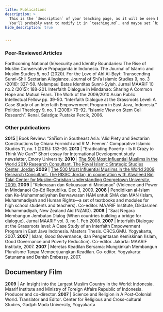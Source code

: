 ```yaml
---
title: Publications
description: >
  This is the `description` of your teaching page, as it will be seen by search engines.
  You'll probably want to modify it in `teaching.md`, and maybe set `hide_description` to `true` in the front matter.
hide_description: true


---
```

### Peer-Reviewed Articles

                                 

Forthcoming	National (In)security and Identity Boundaries: The Rise of Muslim Conservative Propaganda in Indonesia. The Journal of Islamic and Muslim Studies 5, no.1 (2020).
For the Love of Ahl Al-Bayt: Transcending Sunni-Shiʿi Sectarian Allegiance. Journal of Shi’a Islamic Studies 9, no. 3 (2016): 327–58.
Melampaui Batas Identitas Sunni-Syiah. Jurnal MAARIF 10 no.2 (2015): 188-201.
Interfaith Dialogue in Mindanao: Sharing A Common Hope and Mutual Fears. The Work of the 2009/2010 Asian Public Intellectual Fellow pp. 39-50.
“Interfaith Dialogue at the Grassroots Level: 	 A Case Study of an Interfaith Empowerment Program in East Java, Indonesia.”  Political  Theology 9, no. 1 (2008): 79–92.
“Islamic View on Stem Cell Research”. Renai. Salatiga: Pustaka Percik, 2006.
					

### Other publications

__2015__ | Book Review: “Shīʾīsm in Southeast Asia: ʿAlid Piety and Sectarian Constructions by Chiara Formichi and R M. Feener.” Comparative Islamic Studies 11, no. 1 (2015): 133–36.
__2013__ | “Eradicating Poverty - Is It Crazy to Think We Can?” Short essay for International Development study newsletter, Emory University.
__2010__ |	[The 500 Most Influential Muslims in the World 2010 Research Consultant. The Royal Islamic Strategic Studies Center, Jordan](http://rissc.jo/docs/new/Muslim500-2010-Third-Edition-001.pdf)
__2009__ | [The 500 Most Influential Muslims in the World 2009 Research Consultant. The RISSC Jordan, in cooperation with Alwaleed Bin Talal Center  for Muslim-Christian Understanding Georgetown University, 2009.](http://www.rissc.jo/muslim500v-1L.pdf)
__2009__ | “Kekerasan dan Kekuasaan di Mindanao” (Violence and Power in Mindanao) Op-Ed Republika. Dec 3, 2009.
__2008__ | Pendidikan al-Islam dan Ke-Muhammadiyahan Berwawasan HAM untuk SMA dan MAN (Islam, Muhammadiyah and Human Rights—a set of textbooks and modules for high school students and teachers). Co-editor. MAARIF Institute, Dikdasmen Muhammadiyah, New Zealand Aid (NZAID).
__2008__ | “Saat Negara Membangun Jembatan Dialog (When countries building a bridge for dialogue). Jurnal MAARIF vol. 3. no 1. Feb 2008.
__2007__ | Interfaith Dialogue at the Grassroots level: A Case Study of an Interfaith Empowerment Program in East Java Indonesia. Masters Thesis. CRCS.GMU. Yogyakarta, 2007.
__2007__ | Islam, Good Governance, dan Pengentasan Kemiskinan (Islam, Good Governance and Poverty Reduction). Co-editor. Jakarta: MAARIF Institute, 2007.
__2007__ | Meretas Keadilan Bersama: Mungkinkah Membangun Pluralisme Tanpa Memperjuangkan Keadilan. Co-editor. Yogyakarta: Satunama and Danish Embassy. 2007.

## Documentary Film

__2009__ |	An Insight into the Largest Muslim Country in the World: Indonesia. Maarif Institute and Ministry of Foreign Affairs Republic of Indonesia. Producer and co-director.
__2007__ | Science and Religion in A Post-Colonial World. Translator and Editor. Center for Religious and Cross-cultural Studies, Gadjah Mada University, Yogyakarta.

